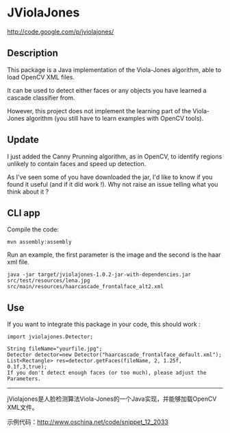 # JViolaJones
http://code.google.com/p/jviolajones/

## Description
This package is a Java implementation of the Viola-Jones algorithm, able to load OpenCV XML files.

It can be used to detect either faces or any objects you have learned a cascade classifier from.

However, this project does not implement the learning part of the Viola-Jones algorithm (you still have to learn examples with OpenCV tools).

## Update
I just added the Canny Prunning algorithm, as in OpenCV, to identify regions unlikely to contain faces and speed up detection.

As I've seen some of you have downloaded the jar, I'd like to know if you found it useful (and if it did work !). Why not raise an issue telling what you think about it ?

## CLI app
Compile the code:

```
mvn assembly:assembly
```

Run an example, the first parameter is the image and the second is the
haar xml file.
```
java -jar target/jviolajones-1.0.2-jar-with-dependencies.jar src/test/resources/lena.jpg src/main/resources/haarcascade_frontalface_alt2.xml
```

## Use
If you want to integrate this package in your code, this should work :

```
import jviolajones.Detector;

String fileName="yourfile.jpg";
Detector detector=new Detector("haarcascade_frontalface_default.xml");
List<Rectangle> res=detector.getFaces(fileName, 2, 1.25f, 0.1f,3,true);
If you don't detect enough faces (or too much), please adjust the Parameters.
```


--------------------------

jViolajones是人脸检测算法Viola-Jones的一个Java实现，并能够加载OpenCV XML文件。

示例代码：http://www.oschina.net/code/snippet_12_2033
